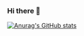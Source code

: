 ### Hi there 👋
<!-- <img src="https://github-readme-stats.vercel.app/api?username=LetterLiGO&show_icons=true" alt="logo" height="160" align="right" style="margin: 5px; margin-bottom: 20px;" />
- 🎓 Cyber Security PhD candidate at ZJU
<img src="https://github-profile-trophy.vercel.app/?username=LetterLiGO&theme=flat" alt="logo" height="120" align="center" style="margin: auto; margin-bottom: 20px;" />
[![Top Langs](https://github-readme-stats.vercel.app/api/top-langs/?username=LetterLiGO&layout=compact)](https://github.com/gengyanlei/github-readme-stats) -->
[![Anurag's GitHub stats](https://github-readme-stats.vercel.app/api?username=LetterLiGO&include_all_commits=true&count_private=true)](https://github.com/anuraghazra/github-readme-stats)

<!--
**LetterLiGo/LetterLiGO** is a ✨ _special_ ✨ repository because its `README.md` (this file) appears on your GitHub profile.

Here are some ideas to get you started:

- 🔭 I’m currently working on ...
- 🌱 I’m currently learning ...
- 👯 I’m looking to collaborate on ...
- 🤔 I’m looking for help with ...
- 💬 Ask me about ...
- 📫 How to reach me: ...
- 😄 Pronouns: ...
- ⚡ Fun fact: ...
-->

